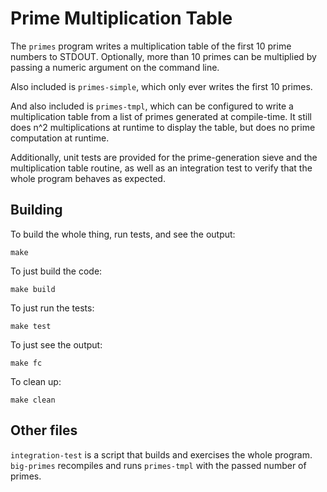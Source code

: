 # Prime Multiplication Table

The `primes` program writes a multiplication table of the first 10 prime
numbers to STDOUT. Optionally, more than 10 primes can be multiplied by passing
a numeric argument on the command line.

Also included is `primes-simple`, which only ever writes the first 10 primes.

And also included is `primes-tmpl`, which can be configured to write a
multiplication table from a list of primes generated at compile-time. It still
does n^2 multiplications at runtime to display the table, but does no prime
computation at runtime.

Additionally, unit tests are provided for the prime-generation sieve and the
multiplication table routine, as well as an integration test to verify that the
whole program behaves as expected.

## Building

To build the whole thing, run tests, and see the output:

    make

To just build the code:

    make build

To just run the tests:

    make test

To just see the output:

    make fc

To clean up:

    make clean

## Other files

`integration-test` is a script that builds and exercises the whole program.
`big-primes` recompiles and runs `primes-tmpl` with the passed number of
primes.
